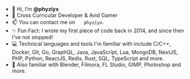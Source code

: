 - 👋 Hi, I’m **@phyziyx**
- 👀 Cross Curricular Developer & Avid Gamer
- 📫 You can contact me on <img src="https://discord.com/assets/3437c10597c1526c3dbd98c737c2bcae.svg" width="16" height="16"> `phyziyx`.
- ✨ Fun Fact: I wrote my first piece of code back in 2014, and since then I've not stopped!
- 💻 Technical languages and tools I'm familiar with include C/C++, Docker, Git, Go, GraphQL, Java, JavaScript, Lua, MongoDB, NextJS, PHP, Python, ReactJS, Redis, Rust, SQL, TypeScript and more.
- 🎨 Also familiar with Blender, Filmora, FL Studio, GIMP, Photoshop and more.

<!---
  Peeking huh?  There's always more than what meets the eye.
--->
